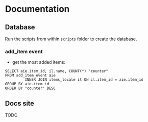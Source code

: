 # Documentation

## Database

Run the scripts from within `scripts` folder to create the database.

### add_item event

- get the most added items:

```sqlite
SELECT aie.item_id, il.name, COUNT(*) "counter"
FROM add_item_event aie
         INNER JOIN items_locale il ON il.item_id = aie.item_id
GROUP BY aie.item_id
ORDER BY "counter" DESC
```

## Docs site

TODO
